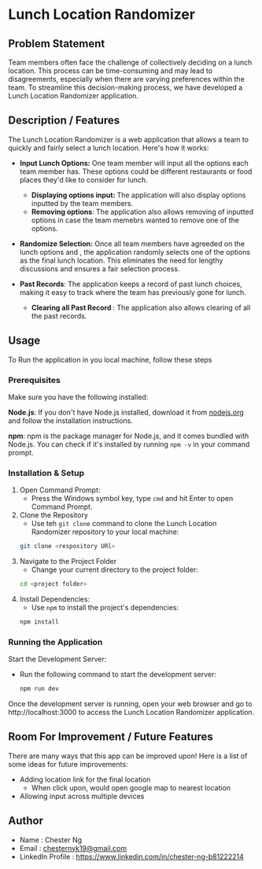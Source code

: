 # Lunch Location Randomizer
## Problem Statement
Team members often face the challenge of collectively deciding on a lunch location. This process can be time-consuming and may lead to disagreements, especially when there are varying preferences within the team. To streamline this decision-making process, we have developed a Lunch Location Randomizer application.

## Description / Features
The Lunch Location Randomizer is a web application that allows a team to quickly and fairly select a lunch location. Here's how it works:

- <b>Input Lunch Options:</b> One team member will input all the options each team member has. These options could be different restaurants or food places they'd like to consider for lunch.
    - <b>Displaying options input: </b> The application will also display options inputted by the team members.
    - <b>Removing options</b>: The application also allows removing of inputted options in case the team memebrs wanted to remove one of the options.

- <b>Randomize Selection:</b> Once all team members have agreeded on the lunch options and , the application randomly selects one of the options as the final lunch location. This eliminates the need for lengthy discussions and ensures a fair selection process.

- <b>Past Records</b>: The application keeps a record of past lunch choices, making it easy to track where the team has previously gone for lunch.
    - <b> Clearing all Past Record </b> : The application also allows clearing of all the past records.

## Usage
To Run the application in you local machine, follow these steps
### Prerequisites
Make sure you have the following installed:

<b>Node.js</b>: If you don't have Node.js installed, download it from [nodejs.org](https://nodejs.org/) and follow the installation instructions.

<b>npm</b>: npm is the package manager for Node.js, and it comes bundled with Node.js. You can check if it's installed by running `npm -v` in your command prompt.

### Installation & Setup
1. Open Command Prompt:
    - Press the Windows symbol key, type `cmd` and hit Enter to open Command Prompt.
2. Clone the Repository
    - Use teh `git clone` command to clone the Lunch Location Randomizer repository to your local machine:
    ```sh
    git clone <respository URl>
    ```
3. Navigate to the Project Folder
    - Change your current directory to the project folder:
    ```sh
    cd <project folder>
    ```
3. Install Dependencies:
    - Use `npm` to install the project's dependencies:
    ```sh
    npm install
    ```
### Running the Application
Start the Development Server:
- Run the following command to start the development server:
    ```sh
    npm run dev
    ```
Once the development server is running, open your web browser and go to http://localhost:3000 to access the Lunch Location Randomizer application.

## Room For Improvement / Future Features
There are many ways that this app can be improved upon! Here is a list of some ideas for future improvements:
- Adding location link for the final location
    - When click upon, would open google map to nearest location
- Allowing input across multiple devices

## Author
- Name : Chester Ng
- Email : chesternyk19@gmail.com
- LinkedIn Profile : https://www.linkedin.com/in/chester-ng-b81222214

